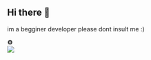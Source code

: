 ## Hi there 👋

im a begginer developer please dont insult me :)
<summary><strong>⚙️</strong></summary>
<img src='https://www.google.com/imgres?q=vscode%20logo&imgurl=https%3A%2F%2Fcamo.githubusercontent.com%2Fa0d0ba8fa841330130c8662f2aa0ceda2d1d69e492a0c94e4c8a1f40d4658f81%2F68747470733a2f2f636f64652e76697375616c73747564696f2e636f6d2f6173736574732f757064617465732f315f33352f6c6f676f2d737461626c652e706e67&imgrefurl=https%3A%2F%2Fgithub.com%2FPapirusDevelopmentTeam%2Fpapirus-icon-theme%2Fissues%2F1775&docid=VpBq-dBlyMMlzM&tbnid=ZwyZeVlhysps3M&vet=12ahUKEwjGgPbmotSPAxXmSWwGHSXRCloQM3oECBsQAA..i&w=210&h=210&hcb=2&ved=2ahUKEwjGgPbmotSPAxXmSWwGHSXRCloQM3oECBsQAA'/>
